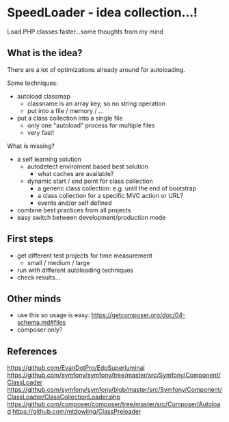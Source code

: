 # SpeedLoader - idea collection...!
Load PHP classes faster...some thoughts from my mind

## What is the idea?
There are a lot of optimizations already around for autoloading.

Some techniques:
- autoload classmap
  - classname is an array key, so no string operation
  - put into a file / memory / ...
- put a class collection into a single file
  - only one "autoload" process for multiple files
  - very fast!

What is missing?
- a self learning solution
  - autodetect enviroment based best solution
    - what caches are available?
  - dynamic start / end point for class collection
    - a generic class collection: e.g. until the end of bootstrap
    - a class collection for a specific MVC action or URL?
    - events and/or self defined
- combine best practices from all projects
- easy switch between development/production mode

## First steps
- get different test projects for time measurement
  - small / medium / large
- run with different autoloading techniques
- check results...


## Other minds
- use this so usage is easy: https://getcomposer.org/doc/04-schema.md#files
- composer only?

## References
https://github.com/EvanDotPro/EdpSuperluminal
https://github.com/symfony/symfony/tree/master/src/Symfony/Component/ClassLoader
https://github.com/symfony/symfony/blob/master/src/Symfony/Component/ClassLoader/ClassCollectionLoader.php
https://github.com/composer/composer/tree/master/src/Composer/Autoload
https://github.com/mtdowling/ClassPreloader


